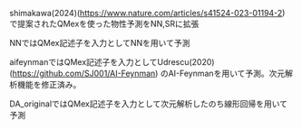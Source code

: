 shimakawa(2024)(https://www.nature.com/articles/s41524-023-01194-2)
で提案されたQMexを使った物性予測をNN,SRに拡張


NNではQMex記述子を入力としてNNを用いて予測

aifeynmanではQMex記述子を入力としてUdrescu(2020)(https://github.com/SJ001/AI-Feynman) のAI-Feynmanを用いて予測。次元解析機能を修正済み。

DA_originalではQMex記述子を入力として次元解析したのち線形回帰を用いて予測
